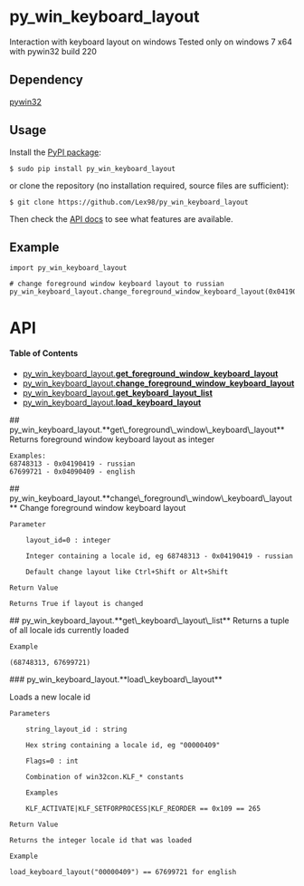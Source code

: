 py_win_keyboard_layout
========

Interaction with keyboard layout on windows
Tested only on windows 7 x64 with pywin32 build 220

## Dependency

[pywin32](https://sourceforge.net/projects/pywin32/?source=directory)

## Usage

Install the [PyPI package](https://pypi.python.org/pypi/py_win_keyboard_layout/):

    $ sudo pip install py_win_keyboard_layout

or clone the repository (no installation required, source files are sufficient):

    $ git clone https://github.com/Lex98/py_win_keyboard_layout

Then check the [API docs](https://github.com/Lex98/py_win_keyboard_layout#api) to see what features are available.

## Example


```
import py_win_keyboard_layout

# change foreground window keyboard layout to russian
py_win_keyboard_layout.change_foreground_window_keyboard_layout(0x04190419)
```


# API
#### Table of Contents

- [py\_win\_keyboard\_layout.**get\_foreground\_window\_keyboard\_layout**](#py_win_keyboard_layout.get_foreground_window_keyboard_layout)
- [py\_win\_keyboard\_layout.**change_foreground_window_keyboard_layout**](#py_win_keyboard_layout.change_foreground_window_keyboard_layout)
- [py\_win\_keyboard\_layout.**get_keyboard_layout_list**](#py_win_keyboard_layout.get_keyboard_layout_list)
- [py\_win\_keyboard\_layout.**load_keyboard_layout**](#py_win_keyboard_layout.load_keyboard_layout)


<a name="py_win_keyboard_layout.get_foreground_window_keyboard_layout"/>
## py_win_keyboard_layout.**get\_foreground\_window\_keyboard\_layout**
    Returns foreground window keyboard layout as integer

    Examples:
    68748313 - 0x04190419 - russian
    67699721 - 0x04090409 - english


<a name="py_win_keyboard_layout.change_foreground_window_keyboard_layout"/>
## py_win_keyboard_layout.**change\_foreground\_window\_keyboard\_layout**
Change foreground window keyboard layout

    Parameter

        layout_id=0 : integer

        Integer containing a locale id, eg 68748313 - 0x04190419 - russian

        Default change layout like Ctrl+Shift or Alt+Shift

    Return Value

    Returns True if layout is changed

<a name="py_win_keyboard_layout.get_keyboard_layout_list"/>
## py_win_keyboard_layout.**get\_keyboard\_layout\_list**
Returns a tuple of all locale ids currently loaded

    Example

    (68748313, 67699721)



<a name="py_win_keyboard_layout.load_keyboard_layout"/>
### py_win_keyboard_layout.**load\_keyboard\_layout**

Loads a new locale id

    Parameters

        string_layout_id : string

        Hex string containing a locale id, eg "00000409"

        Flags=0 : int

        Combination of win32con.KLF_* constants

        Examples

        KLF_ACTIVATE|KLF_SETFORPROCESS|KLF_REORDER == 0x109 == 265

    Return Value

    Returns the integer locale id that was loaded

    Example

    load_keyboard_layout("00000409") == 67699721 for english